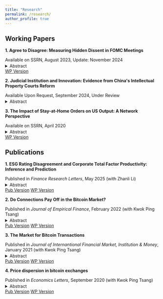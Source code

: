 ```yaml
---
title: "Research"
permalink: /research/
author_profile: true
---
```


## Working Papers
**1. Agree to Disagree: Measuring Hidden Dissent in FOMC Meetings**
<p style="margin-bottom: 0.2em;">Available on SSRN, August 2023, Update: November 2024</p>
<details>
<summary><span class="abstract-button">Abstract</span></summary>
Using FOMC votes and meeting transcripts from 1976–2018, we develop a deep learning model based on self-attention mechanism to quantify ``hidden dissent'' among members. Although explicit dissent is rare, we find that members often have reservations with the policy decision, and hidden dissent is mostly driven by current or predicted macroeconomic data. Additionally, hidden dissent strongly correlates with data from the Summary of Economic Projections and a measure of monetary policy sub-optimality, suggesting it reflects both divergent preferences and differing economic outlooks among members. Finally, financial markets show an immediate response to the hidden dissent disclosed through meeting minutes.
</details>
<a href="https://ssrn.com/abstract=4546049" class="wp-version-button" target="_blank">WP Version</a>

**2. Judicial Institution and Innovation: Evidence from China's Intellectual Property Courts Reform**
<p style="margin-bottom: 0.2em;">Available Upon Request, September 2024, Under Review</p>
<details>
<summary><span class="abstract-button">Abstract</span></summary>
This paper examines the impact of intellectual property judicial institution on innovation, focusing on the intellectual property courts (IPCs) reform in China. We find that IPCs reform leads to a significant 14% increase in the number of invention patents at the city level, equating to an average rise of 172 annually. Notably, we rule out the possibility of inter-city spatial transfer of patents, indicating that the effect of the IPCs reform on innovation is not a zero-sum game among cities. Furthermore, we also witness improvements in patent quality. Mechanism analyses suggest that the IPCs reform enhances the judicial environment for intellectual property protection. This is primarily evidenced by increased social satisfaction with judicial protection of intellectual property, shorter case durations, and higher plaintiff winning rates in intellectual property cases.
</details>

**3. The Impact of Stay-at-Home Orders on US Output: A Network Perspective**
<p style="margin-bottom: 0.2em;">Available on SSRN, April 2020</p>
<details>
<summary><span class="abstract-button">Abstract</span></summary>
Under the stay-at-home orders issued by states, economic activities are reduced or put on hold by some states across the U.S. to control the spread of COVID-19. By combining several sources of data, we estimate the output loss due to such restrictions using a network approach. Based on our most conservative estimates, the measures as of April 15, 2020 reduce 26% of total US output per period, and about 43% of which is due to the input-output connections in the production network. Using a SIR model with an inter-state infection network, we also calculate the cost of reducing each infection to be approximately 150,000 dollars during the period of March 19 to April 15, 2020. Simulation results of various hypothetical stay-at-home orders show that the unit cost of infection reduction of the existing order is about 13% higher than the local minimum.
</details>
<a href="https://ssrn.com/abstract=3571866" class="wp-version-button" target="_blank">WP Version</a>

## Publications

**1. ESG Rating Disagreement and Corporate Total Factor Productivity: Inference and Prediction**
<p style="margin-bottom: 0.2em;">Published in <i>Finance Research Letters</i>, May 2025 (with Zhanli Li)</p>
<details>
<summary><span class="abstract-button">Abstract</span></summary>
This paper examines how ESG rating disagreement (<i>Dis</i>) affects corporate total factor productivity (TFP) in China based on data of A-share listed companies from 2015 to 2022. We find that <i>Dis</i> reduces TFP, especially in state-owned, non-capital-intensive, low-pollution and high-tech firms, green innovation strengthens the dampening effect of <i>Dis</i> on TFP, and that <i>Dis</i> lowers corporate TFP by increasing financing constraints and weakening human capital. Furthermore, XGBoost regression demonstrates that <i>Dis</i> plays a significant role in predicting TFP, with SHAP showing that the dampening effect of ESG rating disagreement on TFP is still pronounced in firms with large <i>Dis</i> values.
</details>
<a href="https://doi.org/10.1016/j.frl.2025.107127" class="pub-version-button" target="_blank">Pub Version</a> <a href="https://ssrn.com/abstract=4936528" class="wp-version-button" target="_blank">WP Version</a>

**2. Do Connections Pay Off in the Bitcoin Market?**
<p style="margin-bottom: 0.2em;">Published in <i>Journal of Empirical Finance</i>, February 2022 (with Kwok Ping Tsang)</p>
<details>
<summary><span class="abstract-button">Abstract</span></summary>
This paper identifies the bitcoin investor network and studies the relationship between connections and returns. Using transaction data recorded in the bitcoin blockchain from 2015 to 2020, we reach three conclusions. First, connectedness is not strongly correlated with higher returns in the first four years. However, the correlation becomes strong and significant in 2019 and 2020. Second, returns also differ among those connected addresses. By dividing the connected addresses into ten decile groups based on their centrality, we find that the top 20% most-connected addresses earn higher returns than their peers during most of our sample period. Third, eigenvector centrality is more related to higher returns than degree centrality for the top 20% most-connected addresses, implying that the quality of connections may matter more than quantity among those highly connected addresses.
</details>
<a href="https://doi.org/10.1016/j.jempfin.2022.02.001" class="pub-version-button" target="_blank">Pub Version</a> <a href="https://ssrn.com/abstract=3803959" class="wp-version-button" target="_blank">WP Version</a>

**3. The Market for Bitcoin Transactions**
<p style="margin-bottom: 0.2em;">Published in <i>Journal of Internantional Financial Market, Institution & Money</i>, January 2021 (with Kwok Ping Tsang)</p>
<details>
<summary><span class="abstract-button">Abstract</span></summary>
Transaction fees in the bitcoin system work differently from those in conventional payment systems due to the design of the bitcoin mining algorithm. In particular, transaction fees and transaction volume in the bitcoin system increase whenever the network is congested, and our VAR results confirm that is indeed the case. To account for the empirical findings, we build a model where users and miners together determine transaction fees and transaction volume. Even though the mechanism of fluctuating transaction fees in bitcoin introduces an extra cost of uncertainty to users, a back-of-envelope calculation shows that the cost of using the bitcoin network for transactions is still smaller than the cost of using the current conventional payment system with a fixed transaction fee rate. However, this calculation may underestimate the cost due to the crowding-out effect on small transactions during the congested period.
</details>
<a href="https://doi.org/10.1016/j.intfin.2021.101282" class="pub-version-button" target="_blank">Pub Version</a> <a href="https://ssrn.com/abstract=3554458" class="wp-version-button" target="_blank">WP Version</a>

**4. Price dispersion in bitcoin exchanges**
<p style="margin-bottom: 0.2em;">Published in <i>Economics Letters</i>, September 2020 (with Kwok Ping Tsang)</p>
<details>
<summary><span class="abstract-button">Abstract</span></summary>
Bitcoin is traded in a number of exchanges, and there is a large and time-varying price dispersion among them. We identify the sources of price dispersion using a standard time-varying vector autoregression model with stochastic volatility, and we find that shocks to transaction fees and bitcoin price growth explain on average 20%, and sometimes more than 60%, of the variation of price dispersion.
</details>
<a href="https://doi.org/10.1016/j.econlet.2020.109379" class="pub-version-button" target="_blank">Pub Version</a> <a href="https://ssrn.com/abstract=3590831" class="wp-version-button" target="_blank">WP Version</a>